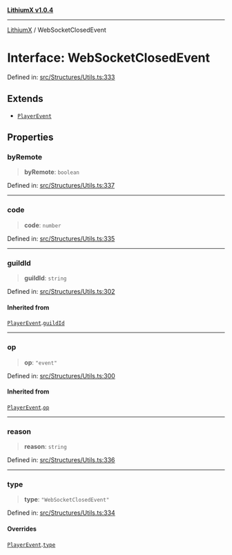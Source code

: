 [**LithiumX v1.0.4**](../README.md)

***

[LithiumX](../globals.md) / WebSocketClosedEvent

# Interface: WebSocketClosedEvent

Defined in: [src/Structures/Utils.ts:333](https://github.com/anantix-network/LithiumX/blob/1ee801f60507a40b0e1da1b728c5a61e34ba8699/src/Structures/Utils.ts#L333)

## Extends

- [`PlayerEvent`](PlayerEvent.md)

## Properties

### byRemote

> **byRemote**: `boolean`

Defined in: [src/Structures/Utils.ts:337](https://github.com/anantix-network/LithiumX/blob/1ee801f60507a40b0e1da1b728c5a61e34ba8699/src/Structures/Utils.ts#L337)

***

### code

> **code**: `number`

Defined in: [src/Structures/Utils.ts:335](https://github.com/anantix-network/LithiumX/blob/1ee801f60507a40b0e1da1b728c5a61e34ba8699/src/Structures/Utils.ts#L335)

***

### guildId

> **guildId**: `string`

Defined in: [src/Structures/Utils.ts:302](https://github.com/anantix-network/LithiumX/blob/1ee801f60507a40b0e1da1b728c5a61e34ba8699/src/Structures/Utils.ts#L302)

#### Inherited from

[`PlayerEvent`](PlayerEvent.md).[`guildId`](PlayerEvent.md#guildid)

***

### op

> **op**: `"event"`

Defined in: [src/Structures/Utils.ts:300](https://github.com/anantix-network/LithiumX/blob/1ee801f60507a40b0e1da1b728c5a61e34ba8699/src/Structures/Utils.ts#L300)

#### Inherited from

[`PlayerEvent`](PlayerEvent.md).[`op`](PlayerEvent.md#op)

***

### reason

> **reason**: `string`

Defined in: [src/Structures/Utils.ts:336](https://github.com/anantix-network/LithiumX/blob/1ee801f60507a40b0e1da1b728c5a61e34ba8699/src/Structures/Utils.ts#L336)

***

### type

> **type**: `"WebSocketClosedEvent"`

Defined in: [src/Structures/Utils.ts:334](https://github.com/anantix-network/LithiumX/blob/1ee801f60507a40b0e1da1b728c5a61e34ba8699/src/Structures/Utils.ts#L334)

#### Overrides

[`PlayerEvent`](PlayerEvent.md).[`type`](PlayerEvent.md#type)
